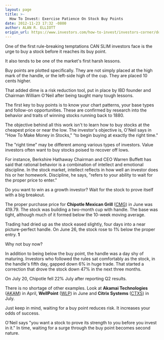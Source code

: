 ```yaml
---
layout: page
title: >-
  How To Invest: Exercise Patience On Stock Buy Points
date: 2012-11-23 17:32 -0800
author: ALAN R. ELLIOTT
origin_url: https://www.investors.com/how-to-invest/investors-corner/dont-buy-a-stock-too-early
---
```





One of the first rule-breaking temptations CAN SLIM investors face is the urge to buy a stock before it reaches its buy point.


It also tends to be one of the market's first harsh lessons.


Buy points are plotted specifically. They are not simply placed at the high mark of the handle, or the left-side high of the cup. They are placed 10 cents higher.


That added dime is a risk reduction tool, put in place by IBD founder and Chairman William O'Neil after being taught many tough lessons.


The first key to buy points is to know your chart patterns, your base types and follow-on opportunities. These are confirmed by research into the behavior and traits of winning stocks running back to 1880.


The objective behind all this work isn't to learn how to buy stocks at the cheapest price or near the low. The investor's objective is, O'Neil says in "How To Make Money in Stocks," "to begin buying at exactly the right time."


The "right time" may be different among various types of investors. Value investors often want to buy stocks poised to recover off lows.


For instance, Berkshire Hathaway Chairman and CEO Warren Buffett has said that rational behavior is a combination of intellect and emotional discipline. In the stock market, intellect reflects in how well an investor does his or her homework. Discipline, he says, "refers to your ability to wait for the proper price to enter."


Do you want to win as a growth investor? Wait for the stock to prove itself with a big breakout.


The proper purchase price for **Chipotle Mexican Grill** ([CMG](https://research.investors.com/quote.aspx?symbol=CMG)) in June was 419.79. The stock was building a two-month cup with handle. The base was tight, although much of it formed below the 10-week moving average.


Trading had dried up as the stock eased slightly, four days into a near picture-perfect handle. On June 26, the stock rose to 1% below the proper entry. **1**


Why not buy now?


In addition to being below the buy point, the handle was a day shy of maturing. Investors who followed the rules sat comfortably as the stock, in the handle's fifth day, gapped down 6% in huge trade. That started a correction that drove the stock down 47% in the next three months.


On July 20, Chipotle fell 22% July after reporting Q2 results.


There is no shortage of other examples. Look at **Akamai Technologies** ([AKAM](https://research.investors.com/quote.aspx?symbol=AKAM)) in April, **WellPoint** ([WLP](https://research.investors.com/quote.aspx?symbol=WLP)) in June and **Citrix Systems** ([CTXS](https://research.investors.com/quote.aspx?symbol=CTXS)) in July.


Just keep in mind, waiting for a buy point reduces risk. It increases your odds of success.


O'Neil says "you want a stock to prove its strength to you before you invest in it." In time, waiting for a surge through the buy point becomes second nature.




